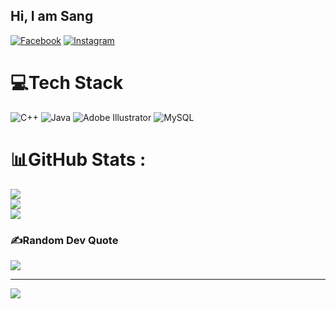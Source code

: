 
## Hi, I am Sang
[![Facebook](https://img.shields.io/badge/Facebook-%231877F2.svg?logo=Facebook&logoColor=white)](https://facebook.com/https://www.facebook.com/sang.ng103) [![Instagram](https://img.shields.io/badge/Instagram-%23E4405F.svg?logo=Instagram&logoColor=white)](https://instagram.com/https://www.instagram.com/_dsangg103_) 

# 💻Tech Stack
![C++](https://img.shields.io/badge/c++-%2300599C.svg?style=for-the-badge&logo=c%2B%2B&logoColor=white) ![Java](https://img.shields.io/badge/java-%23ED8B00.svg?style=for-the-badge&logo=java&logoColor=white) ![Adobe Illustrator](https://img.shields.io/badge/adobeillustrator-%23FF9A00.svg?style=for-the-badge&logo=adobeillustrator&logoColor=white) ![MySQL](https://img.shields.io/badge/mysql-%2300f.svg?style=for-the-badge&logo=mysql&logoColor=white)
# 📊GitHub Stats :
![](https://github-readme-stats.vercel.app/api?username=Dsang103&theme=radical&hide_border=false&include_all_commits=false&count_private=false)<br/>
![](https://github-readme-streak-stats.herokuapp.com/?user=Dsang103&theme=radical&hide_border=false)<br/>
![](https://github-readme-stats.vercel.app/api/top-langs/?username=Dsang103&theme=radical&hide_border=false&include_all_commits=false&count_private=false&layout=compact)

### ✍️Random Dev Quote
![](https://quotes-github-readme.vercel.app/api?type=horizontal&theme=radical)

---
[![](https://visitcount.itsvg.in/api?id=Dsang103&icon=0&color=0)](https://visitcount.itsvg.in)

